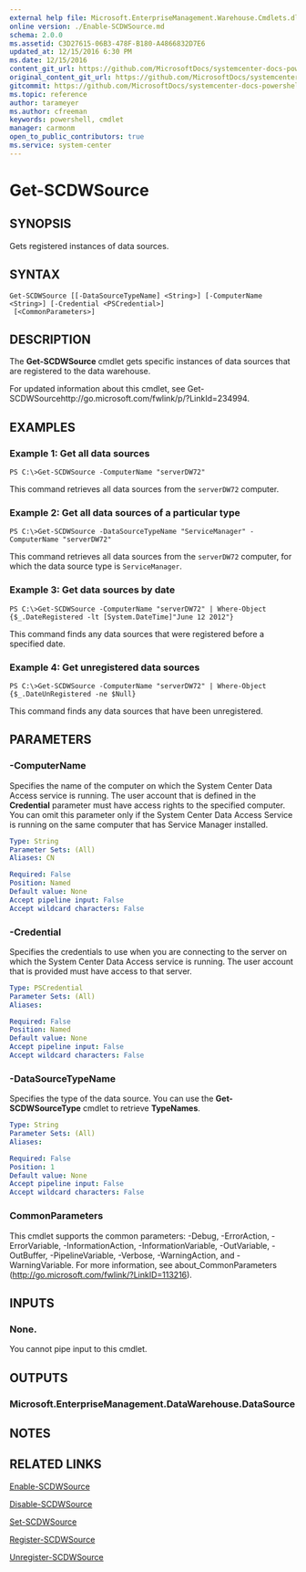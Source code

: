 ```yaml
---
external help file: Microsoft.EnterpriseManagement.Warehouse.Cmdlets.dll-Help.xml
online version: ./Enable-SCDWSource.md
schema: 2.0.0
ms.assetid: C3D27615-06B3-478F-B180-A4866832D7E6
updated_at: 12/15/2016 6:30 PM
ms.date: 12/15/2016
content_git_url: https://github.com/MicrosoftDocs/systemcenter-docs-powershell/blob/master/systemcenter-cmdlets/SystemCenter2016/ServiceManagerDataWarehouse/vlatest/Get-SCDWSource.md
original_content_git_url: https://github.com/MicrosoftDocs/systemcenter-docs-powershell/blob/master/systemcenter-cmdlets/SystemCenter2016/ServiceManagerDataWarehouse/vlatest/Get-SCDWSource.md
gitcommit: https://github.com/MicrosoftDocs/systemcenter-docs-powershell/blob/59ca46449cbaf6c065d4887fdd68c8de98ef34f0/systemcenter-cmdlets/SystemCenter2016/ServiceManagerDataWarehouse/vlatest/Get-SCDWSource.md
ms.topic: reference
author: tarameyer
ms.author: cfreeman
keywords: powershell, cmdlet
manager: carmonm
open_to_public_contributors: true
ms.service: system-center
---
```


# Get-SCDWSource

## SYNOPSIS
Gets registered instances of data sources.

## SYNTAX

```
Get-SCDWSource [[-DataSourceTypeName] <String>] [-ComputerName <String>] [-Credential <PSCredential>]
 [<CommonParameters>]
```

## DESCRIPTION
The **Get-SCDWSource** cmdlet gets specific instances of data sources that are registered to the data warehouse.

For updated information about this cmdlet, see Get-SCDWSourcehttp://go.microsoft.com/fwlink/p/?LinkId=234994.

## EXAMPLES

### Example 1: Get all data sources
```
PS C:\>Get-SCDWSource -ComputerName "serverDW72"
```

This command retrieves all data sources from the `serverDW72` computer.

### Example 2: Get all data sources of a particular type
```
PS C:\>Get-SCDWSource -DataSourceTypeName "ServiceManager" -ComputerName "serverDW72"
```

This command retrieves all data sources from the `serverDW72` computer, for which the data source type is `ServiceManager`.

### Example 3: Get data sources by date
```
PS C:\>Get-SCDWSource -ComputerName "serverDW72" | Where-Object {$_.DateRegistered -lt [System.DateTime]"June 12 2012"}
```

This command finds any data sources that were registered before a specified date.

### Example 4: Get unregistered data sources
```
PS C:\>Get-SCDWSource -ComputerName "serverDW72" | Where-Object {$_.DateUnRegistered -ne $Null}
```

This command finds any data sources that have been unregistered.

## PARAMETERS

### -ComputerName
Specifies the name of the computer on which the System Center Data Access service is running.
The user account that is defined in the **Credential** parameter must have access rights to the specified computer.
You can omit this parameter only if the System Center Data Access Service is running on the same computer that has Service Manager installed.

```yaml
Type: String
Parameter Sets: (All)
Aliases: CN

Required: False
Position: Named
Default value: None
Accept pipeline input: False
Accept wildcard characters: False
```

### -Credential
Specifies the credentials to use when you are connecting to the server on which the System Center Data Access service is running.
The user account that is provided must have access to that server.

```yaml
Type: PSCredential
Parameter Sets: (All)
Aliases: 

Required: False
Position: Named
Default value: None
Accept pipeline input: False
Accept wildcard characters: False
```

### -DataSourceTypeName
Specifies the type of the data source.
You can use the **Get-SCDWSourceType** cmdlet to retrieve **TypeNames**.

```yaml
Type: String
Parameter Sets: (All)
Aliases: 

Required: False
Position: 1
Default value: None
Accept pipeline input: False
Accept wildcard characters: False
```

### CommonParameters
This cmdlet supports the common parameters: -Debug, -ErrorAction, -ErrorVariable, -InformationAction, -InformationVariable, -OutVariable, -OutBuffer, -PipelineVariable, -Verbose, -WarningAction, and -WarningVariable. For more information, see about_CommonParameters (http://go.microsoft.com/fwlink/?LinkID=113216).

## INPUTS

### None.
You cannot pipe input to this cmdlet.

## OUTPUTS

### Microsoft.EnterpriseManagement.DataWarehouse.DataSource

## NOTES

## RELATED LINKS

[Enable-SCDWSource](xref:SystemCenter2016/ServiceManagerDataWarehouse/vlatest/Enable-SCDWSource.md)

[Disable-SCDWSource](xref:SystemCenter2016/ServiceManagerDataWarehouse/vlatest/Disable-SCDWSource.md)

[Set-SCDWSource](xref:SystemCenter2016/ServiceManagerDataWarehouse/vlatest/Set-SCDWSource.md)

[Register-SCDWSource](xref:SystemCenter2016/ServiceManagerDataWarehouse/vlatest/Register-SCDWSource.md)

[Unregister-SCDWSource](xref:SystemCenter2016/ServiceManagerDataWarehouse/vlatest/Unregister-SCDWSource.md)

